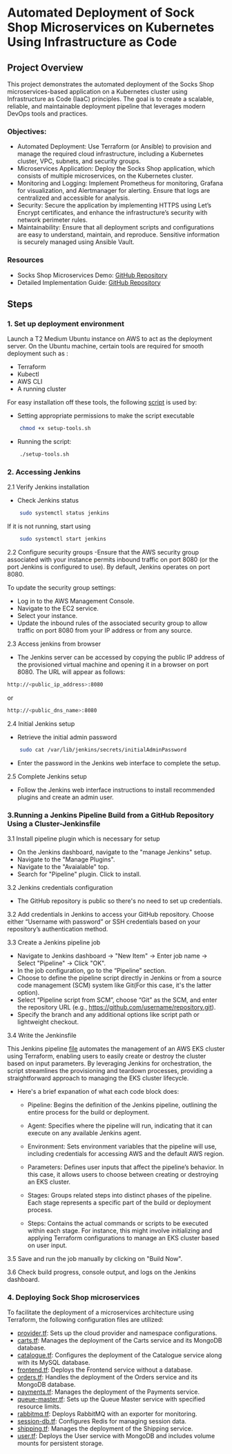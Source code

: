 # Automated Deployment of Sock Shop Microservices on Kubernetes Using Infrastructure as Code

## Project Overview
This project demonstrates the automated deployment of the Socks Shop microservices-based application on a Kubernetes cluster using Infrastructure as Code (IaaC) principles. The goal is to create a scalable, reliable, and maintainable deployment pipeline that leverages modern DevOps tools and practices.

### Objectives:
- Automated Deployment: Use Terraform (or Ansible) to provision and manage the required cloud infrastructure, including a Kubernetes cluster, VPC, subnets, and security groups.
- Microservices Application: Deploy the Socks Shop application, which consists of multiple microservices, on the Kubernetes cluster.
- Monitoring and Logging: Implement Prometheus for monitoring, Grafana for visualization, and Alertmanager for alerting. Ensure that logs are centralized and accessible for analysis.
- Security: Secure the application by implementing HTTPS using Let’s Encrypt certificates, and enhance the infrastructure’s security with network perimeter rules.
- Maintainability: Ensure that all deployment scripts and configurations are easy to understand, maintain, and reproduce. Sensitive information is securely managed using Ansible Vault.

### Resources

- Socks Shop Microservices Demo: [GitHub Repository](https://github.com/microservices-demo/microservices-demo.github.io)
- Detailed Implementation Guide: [GitHub Repository](https://github.com/microservices-demo/microservices-demo/tree/master)

## Steps

### 1. Set up deployment environment
Launch a T2 Medium Ubuntu instance on AWS to act as the deployment server. On the Ubuntu machine, certain tools are required for smooth deployment such as :
- Terraform
- Kubectl
- AWS CLI
- A running cluster

For easy installation off these tools, the following [script](setup-tools.sh) is used by:
- Setting appropriate permissions to make the script  executable 
```bash
    chmod +x setup-tools.sh
```

- Running the script:
```bash
    ./setup-tools.sh
```
### 2. Accessing Jenkins 
2.1 Verify Jenkins installation
- Check Jenkins status
```bash
    sudo systemctl status jenkins
```

If it is not running, start using
```bash
    sudo systemctl start jenkins
```
2.2 Configure security groups
-Ensure that the AWS security group associated with your instance permits inbound traffic on port 8080 (or the port Jenkins is configured to use). By default, Jenkins operates on port 8080.

To update the security group settings:

- Log in to the AWS Management Console.
- Navigate to the EC2 service.
- Select your instance.
- Update the inbound rules of the associated security group to allow traffic on port 8080 from your IP address or from any source.


2.3 Access jenkins from browser
- The Jenkins server can be accessed by copying the public IP address of the provisioned virtual machine and opening it in a browser on port 8080. The URL will appear as follows: 
```bash
http://<public_ip_address>:8080
```

or

```bash
http://<public_dns_name>:8080
```

2.4 Initial Jenkins setup
- Retrieve the initial admin password
```bash
    sudo cat /var/lib/jenkins/secrets/initialAdminPassword
```
- Enter the password in the Jenkins web interface to complete the setup.

2.5 Complete Jenkins setup
- Follow the Jenkins web interface instructions to install recommended plugins and create an admin user.

### 3.Running a Jenkins Pipeline Build from a GitHub Repository Using a Cluster-Jenkinsfile
3.1 Install pipeline plugin which is necessary for setup
- On the Jenkins dashboard, navigate to the "manage Jenkins" setup.
- Navigate to the "Manage Plugins".
- Navigate to the "Avaialable" top.
- Search for "Pipeline" plugin. Click to install.

3.2 Jenkins credentials configuration
- The GitHub repository is public so there's no need to set up credentials. 


3.2 Add credentials in Jenkins to access your GitHub repository. Choose either “Username with password” or SSH credentials based on your repository’s authentication method.

3.3 Create a Jenkins pipeline job
- Navigate to Jenkins dashboard → "New Item" → Enter job name → Select "Pipeline" → Click "OK".
- In the job configuration, go to the “Pipeline” section.
- Choose to define the pipeline script directly in Jenkins or from a source code management (SCM) system like Git(For this case, it's the latter option).
- Select “Pipeline script from SCM”, choose “Git” as the SCM, and enter the repository URL (e.g., https://github.com/username/repository.git).
- Specify the branch and any additional options like script path or lightweight checkout.

3.4 Write the Jenkinsfile

This Jenkins pipeline [file](cluster-Jenkinsfile) automates the management of an AWS EKS cluster using Terraform, enabling users to easily create or destroy the cluster based on input parameters. By leveraging Jenkins for orchestration, the script streamlines the provisioning and teardown processes, providing a straightforward approach to managing the EKS cluster lifecycle.

- Here's a brief expanation of what each code block does:

    - Pipeline: Begins the definition of the Jenkins pipeline, outlining the entire process for the build or deployment.

    - Agent: Specifies where the pipeline will run, indicating that it can execute on any available Jenkins agent.

    - Environment: Sets environment variables that the pipeline will use, including credentials for accessing AWS and the default AWS region.

    - Parameters: Defines user inputs that affect the pipeline’s behavior. In this case, it allows users to choose between creating or destroying an EKS cluster.

    - Stages: Groups related steps into distinct phases of the pipeline. Each stage represents a specific part of the build or deployment process.

    - Steps: Contains the actual commands or scripts to be executed within each stage. For instance, this might involve initializing and applying Terraform configurations to manage an EKS cluster based on user input.

3.5 Save and run the job manually by clicking on "Build Now".

3.6 Check build progress, console output, and logs on the Jenkins dashboard.

### 4. Deploying Sock Shop microservices
To facilitate the deployment of a microservices architecture using Terraform, the following configuration files are utilized:

- [provider.tf](kubernetes/micro-services/provider.tf): Sets up the cloud provider and namespace configurations.
- [carts.tf](kubernetes/micro-services/carts.tf): Manages the deployment of the Carts service and its MongoDB database.
- [catalogue.tf](kubernetes/micro-services/catalogue.tf): Configures the deployment of the Catalogue service along with its MySQL database.
- [frontend.tf](kubernetes/micro-services/frontend.tf): Deploys the Frontend service without a database.
- [orders.tf](kubernetes/micro-services/orders.tf): Handles the deployment of the Orders service and its MongoDB database.
- [payments.tf](kubernetes/micro-services/payments.tf): Manages the deployment of the Payments service.
- [queue-master.tf](kubernetes/micro-services/queue-master.tf): Sets up the Queue Master service with specified resource limits.
- [rabbitmq.tf](kubernetes/micro-services/rabbitmq.tf): Deploys RabbitMQ with an exporter for monitoring.
- [session-db.tf](kubernetes/micro-services/session-db.tf): Configures Redis for managing session data.
- [shipping.tf](kubernetes/micro-services/shipping.tf): Manages the deployment of the Shipping service.
- [user.tf](kubernetes/micro-services/user.tf): Deploys the User service with MongoDB and includes volume mounts for persistent storage.